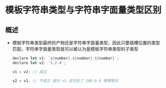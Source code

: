 # 模板字符串类型与字符串字面量类型区别

## 概述

- 模板字符串类型最终的产物还是字符串字面量类型，因此只要插槽位置的类型匹配，字符串字面量类型就可以被认为是模板字符串类型的子类型

  ```js
  declare let v1: `${number}.${number}.${number}`;
  declare let v2: '1.2.4';

  v1 = v2; // 成立

  v2 = v1; // 不成立 因为 v1 还包含了 100.0.0 等等情况
  ```

